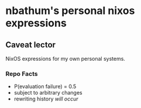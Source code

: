 # nbathum's personal nixos expressions

## Caveat lector

NixOS expressions for my own personal systems.

### Repo Facts
* P(evaluation failure) = 0.5
* subject to arbitrary changes
* rewriting history _will occur_
